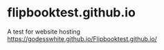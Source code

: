 # flipbooktest.github.io
A test for website hosting
 https://godesswhite.github.io/Flipbooktest.github.io/
